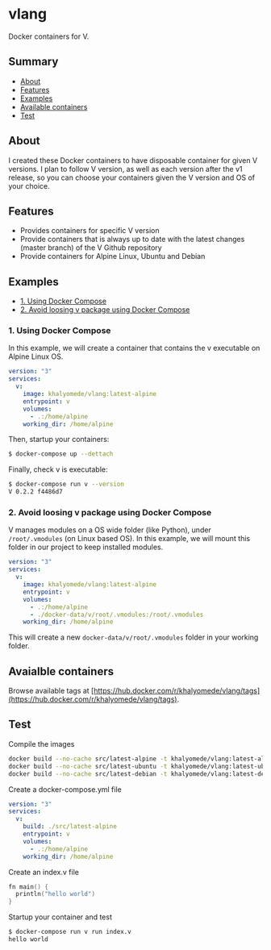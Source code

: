 # vlang

Docker containers for V.

## Summary

- [About](#about)
- [Features](#features)
- [Examples](#examples)
- [Available containers](#available-containers)
- [Test](#test)

## About

I created these Docker containers to have disposable container for given V versions. I plan to follow V version, as well as each version after the v1 release, so you can choose your containers given the V version and OS of your choice.

## Features

- Provides containers for specific V version
- Provide containers that is always up to date with the latest changes (master branch) of the V Github repository
- Provide containers for Alpine Linux, Ubuntu and Debian

## Examples

- [1. Using Docker Compose](#1-using-docker-compose)
- [2. Avoid loosing v package using Docker Compose](#2-avoid-loosing-v-package-using-docker-compose)

### 1. Using Docker Compose

In this example, we will create a container that contains the v executable on Alpine Linux OS.

```yml
version: "3"
services:
  v:
    image: khalyomede/vlang:latest-alpine
    entrypoint: v
    volumes:
      - .:/home/alpine
    working_dir: /home/alpine
```

Then, startup your containers:

```bash
$ docker-compose up --dettach
```

Finally, check v is executable:

```bash
$ docker-compose run v --version
V 0.2.2 f4486d7
```

### 2. Avoid loosing v package using Docker Compose

V manages modules on a OS wide folder (like Python), under `/root/.vmodules` (on Linux based OS). In this example, we will mount this folder in our project to keep installed modules.

```yml
version: "3"
services:
  v:
    image: khalyomede/vlang:latest-alpine
    entrypoint: v
    volumes:
      - .:/home/alpine
      - ./docker-data/v/root/.vmodules:/root/.vmodules
    working_dir: /home/alpine
```

This will create a new `docker-data/v/root/.vmodules` folder in your working folder.

## Avaialble containers

Browse available tags at [https://hub.docker.com/r/khalyomede/vlang/tags](https://hub.docker.com/r/khalyomede/vlang/tags).

## Test

Compile the images

```bash
docker build --no-cache src/latest-alpine -t khalyomede/vlang:latest-alpine
docker build --no-cache src/latest-ubuntu -t khalyomede/vlang:latest-ubuntu
docker build --no-cache src/latest-debian -t khalyomede/vlang:latest-debian
```

Create a docker-compose.yml file

```yml
version: "3"
services:
  v:
    build: ./src/latest-alpine
    entrypoint: v
    volumes:
      - .:/home/alpine
    working_dir: /home/alpine
```

Create an index.v file

```v
fn main() {
  println("hello world")
}
```

Startup your container and test

```bash
$ docker-compose run v run index.v
hello world
```
